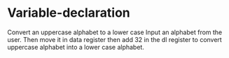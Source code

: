 # Variable-declaration
Convert an uppercase alphabet to a lower case Input an alphabet from the user. Then move it in data register then add 32 in the dl register to convert uppercase alphabet into a lower case alphabet.
